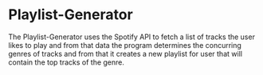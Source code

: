 # Playlist-Generator
The Playlist-Generator uses the Spotify API to fetch a list of tracks the user likes to play and from that data the program determines the concurring genres of tracks and from that it creates a new playlist for user that will contain the top tracks of the genre.
